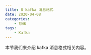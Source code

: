 ```yaml
---
title: 8 kafka 消息格式
date: 2020-04-08
categories:
    - 存储
tags:
    - Kafka
---
```

本节我们来介绍 kafka 消息格式相关内容。

<!-- more -->
